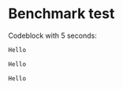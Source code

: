 # Benchmark test

Codeblock with 5 seconds:

```bash mdox-exec="bash ./benchdata/sleep5.sh"
Hello
```

```bash mdox-exec="bash ./benchdata/sleep5.sh"
Hello
```

```bash mdox-exec="bash ./benchdata/sleep5.sh"
Hello
```